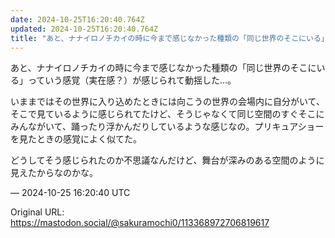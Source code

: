 ```yaml
---
date: 2024-10-25T16:20:40.764Z
updated: 2024-10-25T16:20:40.764Z
title: "あと、ナナイロノチカイの時に今まで感じなかった種類の「同じ世界のそこにいる」って[...]"
---
```


<p>あと、ナナイロノチカイの時に今まで感じなかった種類の「同じ世界のそこにいる」っていう感覚（実在感？）が感じられて動揺した…。</p><p>いままではその世界に入り込めたときには向こうの世界の会場内に自分がいて、そこで見ているように感じられてたけど、そうじゃなくて同じ空間のすぐそこにみんながいて、踊ったり浮かんだりしているような感じなの。プリキュアショーを見たときの感覚によく似てた。</p><p>どうしてそう感じられたのか不思議なんだけど、舞台が深みのある空間のように見えたからなのかな。</p>

&mdash; 2024-10-25 16:20:40 UTC

Original URL: https://mastodon.social/@sakuramochi0/113368972706819617
